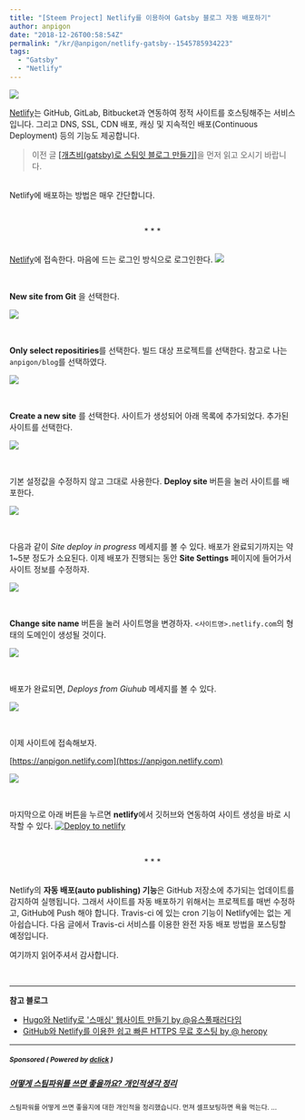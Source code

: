 ```yaml
---
title: "[Steem Project] Netlify를 이용하여 Gatsby 블로그 자동 배포하기"
author: anpigon
date: "2018-12-26T00:58:54Z"
permalink: "/kr/@anpigon/netlify-gatsby--1545785934223"
tags:
  - "Gatsby"
  - "Netlify"
---
```

![](https://steemitimages.com/640x0/https://cdn.steemitimages.com/DQmQmWhMN6zNrLmKJRKhvSScEgWZmpb8zCeE2Gray1krbv6/BC054B6E-6F73-46D0-88E4-C88EB8167037.jpeg)

[Netlify](https://www.netlify.com)는 GitHub, GitLab, Bitbucket과 연동하여 정적 사이트를 호스팅해주는 서비스입니다. 그리고 DNS, SSL, CDN 배포, 캐싱 및 지속적인 배포(Continuous Deployment) 등의 기능도 제공합니다. 
> 이전 글 [[개츠비(gatsby)로 스팀잇 블로그 만들기]](https://steemit.com/kr/@anpigon/gatsby--1545544522965)을 먼저 읽고 오시기 바랍니다.

 <br>Netlify에 배포하는 방법은 매우 간단합니다.

<br><center>* * *</center><br>

[Netlify](https://www.netlify.com)에 접속한다. 마음에 드는 로그인 방식으로 로그인한다.
![](https://cdn.steemitimages.com/DQmdq9jSLXAYSsvPPXZBLQMmCFik26TNM6BgoMzVPgCjc8M/％E1％84％89％E1％85％B3％E1％84％8F％E1％85％B3％E1％84％85％E1％85％B5％E1％86％AB％E1％84％89％E1％85％A3％E1％86％BA％202018-12-24％2000.17.11.png)

<br>

**New site from Git** 을 선택한다. 

![](https://cdn.steemitimages.com/DQmY23oaBNSE3mz1A2FC2R3RyHgKegVCNXZJLeNzur49Cr9/％E1％84％89％E1％85％B3％E1％84％8F％E1％85％B3％E1％84％85％E1％85％B5％E1％86％AB％E1％84％89％E1％85％A3％E1％86％BA％202018-12-23％2023.40.02.png)

<br>

**Only select repositiries**를 선택한다. 빌드 대상 프로젝트를 선택한다. 참고로 나는 `anpigon/blog`를 선택하였다.

![](https://cdn.steemitimages.com/DQmdF34PdR3ade2uBtcEMNKw4C2KjadPGzC8Trf68GXW83U/％E1％84％89％E1％85％B3％E1％84％8F％E1％85％B3％E1％84％85％E1％85％B5％E1％86％AB％E1％84％89％E1％85％A3％E1％86％BA％202018-12-23％2023.35.56.png)

<br>

**Create a new site** 를 선택한다. 사이트가 생성되어 아래 목록에 추가되었다. 추가된 사이트를 선택한다.

![](https://cdn.steemitimages.com/DQmZ6wULhYZtv7QfZafSUsH5Lk4jqrhAwvT2TdVRGnexR9y/％E1％84％89％E1％85％B3％E1％84％8F％E1％85％B3％E1％84％85％E1％85％B5％E1％86％AB％E1％84％89％E1％85％A3％E1％86％BA％202018-12-23％2023.41.05.png)

<br>

기본 설정값을 수정하지 않고 그대로 사용한다. **Deploy site** 버튼을 눌러 사이트를 배포한다.

![](https://cdn.steemitimages.com/DQma368x44aZvJFax9xE1HQW2xEHS8sqwUqJDFgQbQsCbWb/％E1％84％89％E1％85％B3％E1％84％8F％E1％85％B3％E1％84％85％E1％85％B5％E1％86％AB％E1％84％89％E1％85％A3％E1％86％BA％202018-12-23％2023.42.52.png)

<br>

다음과 같이 *Site deploy in progress* 메세지를 볼 수 있다. 배포가 완료되기까지는 약 1~5분 정도가 소요된다. 이제 배포가 진행되는 동안 **Site Settings** 페이지에 들어가서 사이트 정보를 수정하자.

![](https://cdn.steemitimages.com/DQmawAbqnGwmv6rpjztoUV6eR2C184icgSZGG9BCkMQtmGY/％E1％84％89％E1％85％B3％E1％84％8F％E1％85％B3％E1％84％85％E1％85％B5％E1％86％AB％E1％84％89％E1％85％A3％E1％86％BA％202018-12-23％2023.43.55.png)

<br>

**Change site name** 버튼을 눌러 사이트명을 변경하자. `<사이트명>.netlify.com`의 형태의 도메인이 생성될 것이다.

![](https://cdn.steemitimages.com/DQmVm3UkWLht8JPwE6oEnW7gqPLayxxFcTGGAQ6CqTAWAz4/％E1％84％89％E1％85％B3％E1％84％8F％E1％85％B3％E1％84％85％E1％85％B5％E1％86％AB％E1％84％89％E1％85％A3％E1％86％BA％202018-12-23％2023.44.48.png)

<br>

배포가 완료되면, *Deploys from Giuhub* 메세지를 볼 수 있다.

![](https://cdn.steemitimages.com/DQmSxpj9wyJdcxzdRDHHErQgEnd9d6PC1BztwJLSzFHomUu/％E1％84％89％E1％85％B3％E1％84％8F％E1％85％B3％E1％84％85％E1％85％B5％E1％86％AB％E1％84％89％E1％85％A3％E1％86％BA％202018-12-23％2023.54.07.png)

<br>

이제 사이트에 접속해보자.

[https://anpigon.netlify.com](https://anpigon.netlify.com)

![](https://cdn.steemitimages.com/DQmSsd9zZXSKyZvkXycoWhYfRtty3zk3NVZNT5rmh7DDFbA/％E1％84％89％E1％85％B3％E1％84％8F％E1％85％B3％E1％84％85％E1％85％B5％E1％86％AB％E1％84％89％E1％85％A3％E1％86％BA％202018-12-23％2023.50.51.png)

<br>

마지막으로 아래 버튼을 누르면 **netlify**에서 깃허브와 연동하여 사이트 생성을 바로 시작할 수 있다.
[![Deploy to netlify](https://cdn.steemitimages.com/DQmWnF6pbuw57ZGHAhYKmUTMPobXo7e7NKLZEAoiBZr84Xa/button.png)](https://app.netlify.com/start/deploy?repository=https://github.com/anpigon/blog)

<br><center>* * *</center><br>

Netlify의 **자동 배포(auto publishing) 기능**은 GitHub 저장소에 추가되는 업데이트를 감지하여 실행됩니다. 그래서 사이트를 자동 배포하기 위해서는 프로젝트를 매번 수정하고,  GitHub에 Push 해야 합니다. Travis-ci 에 있는 cron 기능이 Netlify에는 없는 게 아쉽습니다. 다음 글에서 Travis-ci 서비스를 이용한 완전 자동 배포 방법을 포스팅할 예정입니다.

여기까지 읽어주셔서 감사합니다.

<br>
<hr>
<b>참고 블로그</b>

* [Hugo와 Netlify로 '스매싱' 웹사이트 만들기 by @유스풀패러다임](http://www.usefulparadigm.com/2017/11/24/building-smashing-website-with-hugo-and-netlify/)
* [GitHub와 Netlify를 이용한 쉽고 빠른 HTTPS 무료 호스팅 by @ heropy](https://heropy.blog/2018/01/10/netlify/)

---

#####  <sub> **Sponsored ( Powered by [dclick](https://www.dclick.io) )** </sub>
##### [어떻게 스팀파워를 쓰면 좋을까요? 개인적생각 정리](https://api.dclick.io/v1/c?x=eyJhbGciOiJIUzI1NiIsInR5cCI6IkpXVCJ9.eyJjIjoiYW5waWdvbiIsInMiOiJuZXRsaWZ5LWdhdHNieS0tMTU0NTc4NTkzNDIyMyIsImEiOlsidC0xMjM5Il0sInVybCI6Imh0dHBzOi8vc3RlZW1pdC5jb20vZGNsaWNrLWltYWdlYWQvQGJ5dWJhdC8tLTE1NDQ2ODc0NzgzMTkiLCJpYXQiOjE1NDU3ODU5MzQsImV4cCI6MTg2MTE0NTkzNH0.crjxYbjJTjZ6jFpcChJgBP5RSFsm0dlmLof5yGc04IQ)
<sup>스팀파워를 어떻게 쓰면 좋을지에 대한 개인적을 정리했습니다. 먼져 셀프보팅하면 욕을 먹는다. ...</sup>
</center>